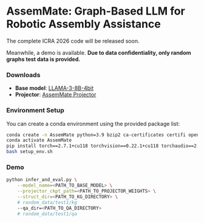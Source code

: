 # AssemMate: Graph-Based LLM for Robotic Assembly Assistance

The complete ICRA 2026 code will be released soon.  

Meanwhile, a demo is available. **Due to data confidentiality, only random graphs test data is provided.**  

### Downloads

- **Base model**: [LLAMA-3-8B-4bit](https://huggingface.co/unsloth/llama-3-8b-bnb-4bit)  
- **Projector**: [AssemMate Projector](https://huggingface.co/susu0521/AssemMate_projector/tree/main)

### Environment Setup

You can create a conda environment using the provided package list:

```bash
conda create -n AssemMate python=3.9 bzip2 ca-certificates certifi openssl readline sqlite tk xz zlib libffi libgcc-ng libstdcxx-ng -y
conda activate AssemMate
pip install torch==2.7.1+cu118 torchvision==0.22.1+cu118 torchaudio==2.7.1+cu118   --index-url https://download.pytorch.org/whl/cu118
bash setup_env.sh
```
### Demo

```bash
python infer_and_eval.py \
    --model_name=<PATH_TO_BASE_MODEL> \
    --projector_ckpt_path=<PATH_TO_PROJECTOR_WEIGHTS> \
    --struct_dir=<PATH_TO_KG_DIRECTORY> \  
    # random_data/test1/kg
    --qa_dir=<PATH_TO_QA_DIRECTORY>        
    # random_data/test1/qa
```